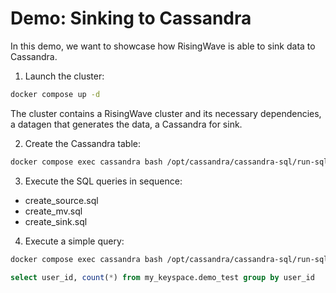 # Demo: Sinking to Cassandra

In this demo, we want to showcase how RisingWave is able to sink data to Cassandra.

1. Launch the cluster:

```sh
docker compose up -d
```

The cluster contains a RisingWave cluster and its necessary dependencies, a datagen that generates the data, a Cassandra for sink.


2. Create the Cassandra table:

```sh
docker compose exec cassandra bash /opt/cassandra/cassandra-sql/run-sql-file.sh create_cassandra_table
```

3. Execute the SQL queries in sequence:

- create_source.sql
- create_mv.sql
- create_sink.sql

4. Execute a simple query:

```sh
docker compose exec cassandra bash /opt/cassandra/cassandra-sql/run-sql-file.sh cassandra_query

```

```sql
select user_id, count(*) from my_keyspace.demo_test group by user_id
```
